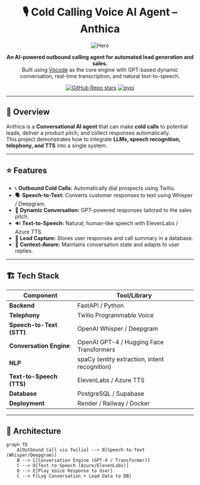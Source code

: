 <div align="center">

# 🎙️ Cold Calling Voice AI Agent – Anthica

![Hero](https://user-images.githubusercontent.com/6234599/228337850-e32bb01d-3701-47ef-a433-3221c9e0e56e.png)

**An AI-powered outbound calling agent for automated lead generation and sales.**  
Built using [Vocode](https://github.com/vocodedev/vocode-python) as the core engine with GPT-based dynamic conversation, real-time transcription, and natural text-to-speech.

[![GitHub Repo stars](https://img.shields.io/github/stars/vocodedev/vocode-core?style=social)](https://github.com/vocodedev/vocode-core)
[![pypi](https://img.shields.io/pypi/v/vocode.svg)](https://pypi.python.org/pypi/vocode)

</div>

---

## 🚀 Overview

Anthica is a **Conversational AI agent** that can make **cold calls** to potential leads, deliver a product pitch, and collect responses automatically.  
This project demonstrates how to integrate **LLMs, speech recognition, telephony, and TTS** into a single system.

---

## ⭐ Features

- 📞 **Outbound Cold Calls:** Automatically dial prospects using Twilio.
- 🗣 **Speech-to-Text:** Converts customer responses to text using Whisper / Deepgram.
- 🤖 **Dynamic Conversation:** GPT-powered responses tailored to the sales pitch.
- 🔊 **Text-to-Speech:** Natural, human-like speech with ElevenLabs / Azure TTS.
- 📝 **Lead Capture:** Stores user responses and call summary in a database.
- 🧠 **Context-Aware:** Maintains conversation state and adapts to user replies.

---

## 🏗 Tech Stack

| Component              | Tool/Library |
|----------------------|-------------|
| **Backend** | FastAPI / Python |
| **Telephony** | Twilio Programmable Voice |
| **Speech-to-Text (STT)** | OpenAI Whisper / Deepgram |
| **Conversation Engine** | OpenAI GPT-4 / Hugging Face Transformers |
| **NLP** | spaCy (entity extraction, intent recognition) |
| **Text-to-Speech (TTS)** | ElevenLabs / Azure TTS |
| **Database** | PostgreSQL / Supabase |
| **Deployment** | Render / Railway / Docker |

---

## 🧩 Architecture

```mermaid
graph TD
    A[Outbound Call via Twilio] --> B[Speech-to-Text (Whisper/Deepgram)]
    B --> C[Conversation Engine (GPT-4 / Transformer)]
    C --> D[Text-to-Speech (Azure/ElevenLabs)]
    D --> E[Play Voice Response to User]
    C --> F[Log Conversation + Lead Data to DB]
